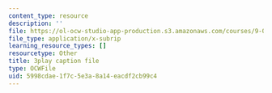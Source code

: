 ```yaml
---
content_type: resource
description: ''
file: https://ol-ocw-studio-app-production.s3.amazonaws.com/courses/9-04-sensory-systems-fall-2013/5998cdae1f7c5e3a8a14eacdf2cb99c4_jdiy_lV2xno.vtt
file_type: application/x-subrip
learning_resource_types: []
resourcetype: Other
title: 3play caption file
type: OCWFile
uid: 5998cdae-1f7c-5e3a-8a14-eacdf2cb99c4
---
```

